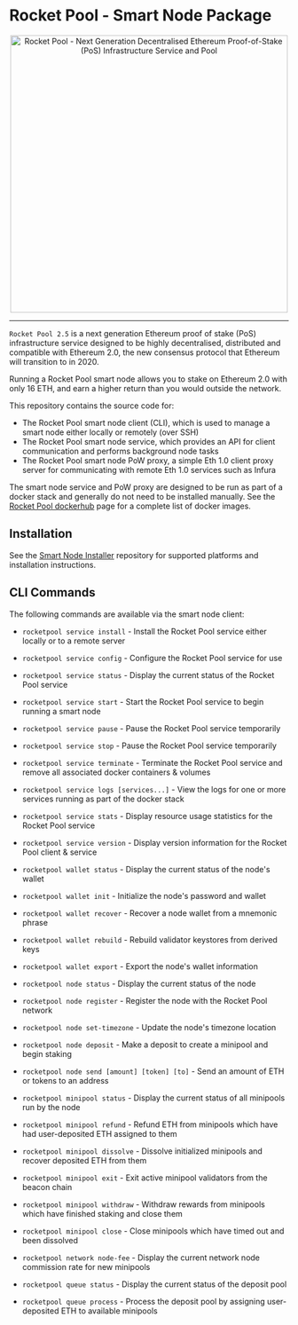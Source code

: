 # Rocket Pool - Smart Node Package

<p align="center">
  <img src="https://raw.githubusercontent.com/rocket-pool/rocketpool/master/images/logo.png?raw=true" alt="Rocket Pool - Next Generation Decentralised Ethereum Proof-of-Stake (PoS) Infrastructure Service and Pool" width="500" />
</p>

---

`Rocket Pool 2.5` is a next generation Ethereum proof of stake (PoS) infrastructure service designed to be highly decentralised, distributed and compatible with Ethereum 2.0, the new consensus protocol that Ethereum will transition to in 2020.

Running a Rocket Pool smart node allows you to stake on Ethereum 2.0 with only 16 ETH, and earn a higher return than you would outside the network.

This repository contains the source code for:

* The Rocket Pool smart node client (CLI), which is used to manage a smart node either locally or remotely (over SSH)
* The Rocket Pool smart node service, which provides an API for client communication and performs background node tasks
* The Rocket Pool smart node PoW proxy, a simple Eth 1.0 client proxy server for communicating with remote Eth 1.0 services such as Infura

The smart node service and PoW proxy are designed to be run as part of a docker stack and generally do not need to be installed manually.
See the [Rocket Pool dockerhub](https://hub.docker.com/u/rocketpool) page for a complete list of docker images.


## Installation

See the [Smart Node Installer](https://github.com/rocket-pool/smartnode-install) repository for supported platforms and installation instructions.


## CLI Commands

The following commands are available via the smart node client:

- `rocketpool service install` - Install the Rocket Pool service either locally or to a remote server
- `rocketpool service config` - Configure the Rocket Pool service for use
- `rocketpool service status` - Display the current status of the Rocket Pool service
- `rocketpool service start` - Start the Rocket Pool service to begin running a smart node
- `rocketpool service pause` - Pause the Rocket Pool service temporarily
- `rocketpool service stop` - Pause the Rocket Pool service temporarily
- `rocketpool service terminate` - Terminate the Rocket Pool service and remove all associated docker containers & volumes
- `rocketpool service logs [services...]` - View the logs for one or more services running as part of the docker stack
- `rocketpool service stats` - Display resource usage statistics for the Rocket Pool service
- `rocketpool service version` - Display version information for the Rocket Pool client & service

- `rocketpool wallet status` - Display the current status of the node's wallet
- `rocketpool wallet init` - Initialize the node's password and wallet
- `rocketpool wallet recover` - Recover a node wallet from a mnemonic phrase
- `rocketpool wallet rebuild` - Rebuild validator keystores from derived keys
- `rocketpool wallet export` - Export the node's wallet information

- `rocketpool node status` - Display the current status of the node
- `rocketpool node register` - Register the node with the Rocket Pool network
- `rocketpool node set-timezone` - Update the node's timezone location
- `rocketpool node deposit` - Make a deposit to create a minipool and begin staking
- `rocketpool node send [amount] [token] [to]` - Send an amount of ETH or tokens to an address

- `rocketpool minipool status` - Display the current status of all minipools run by the node
- `rocketpool minipool refund` - Refund ETH from minipools which have had user-deposited ETH assigned to them
- `rocketpool minipool dissolve` - Dissolve initialized minipools and recover deposited ETH from them
- `rocketpool minipool exit` - Exit active minipool validators from the beacon chain
- `rocketpool minipool withdraw` - Withdraw rewards from minipools which have finished staking and close them
- `rocketpool minipool close` - Close minipools which have timed out and been dissolved

- `rocketpool network node-fee` - Display the current network node commission rate for new minipools

- `rocketpool queue status` - Display the current status of the deposit pool
- `rocketpool queue process` - Process the deposit pool by assigning user-deposited ETH to available minipools

